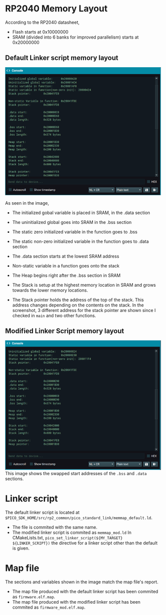 # RP2040 Memory Layout

According to the RP2040 datasheet,
- Flash starts at 0x10000000
- SRAM (divided into 6 banks for improved parallelism) starts at 0x20000000



## Default Linker script memory layout
![Console Image](./consoleShot.png)

As seen in the image,
- The initialized gobal variable is placed in SRAM, in the .data section

- The uninitialized global goes into SRAM in the .bss section

- The static zero initialized variable in the function goes to .bss 
- The static non-zero initialized variable in the function goes to .data section


- The .data section starts at the lowest SRAM address

- Non-static variable in a function goes onto the stack


- The Heap begins right after the .bss section in SRAM

- The Stack is setup at the highest memory location in SRAM and grows towards the lower memory locations.

- The Stack pointer holds the address of the top of the stack. This address changes depending on the contents on the stack.
In the screenshot, 3 different address for the stack pointer are shown since I checked in `main` and two other functions.

## Modified Linker Script memory layout
![Console image swap](consoleShot_swap.png)
This image shows the swapped start addresses of the `.bss` and `.data` sections.

# Linker script
The default linker script is located at `$PICO_SDK_HOME/src/rp2_common/pico_standard_link/memmap_default.ld`. 
- The file is commited with the same name.
- The modified linker script is commited as `memmap_mod.ld`
In CMakeLists.txt, `pico_set_linker_script(${MY_TARGET} ${LINKER_SCRIPT})` the directive for a linker script other than the default is given.


# Map file
The sections and variables shown in the image match the map file's report.
- The map file produced with the default linker script has been commited as `firmware.elf.map`.
- The map file produced with the modified linker script has been commited as `firmware_mod.elf.map`.
